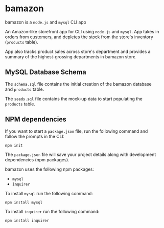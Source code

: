 # bamazon

bamazon is a `node.js` and `mysql` CLI app

An Amazon-like storefront app for CLI using `node.js` and `mysql`. App takes in orders from customers, and depletes the stock from the store's inventory (`products` table).

App also tracks product sales across store's department and provides a summary of the highest-grossing departments in bamazon store.

## MySQL Database Schema

The `schema.sql` file contains the initial creation of the bamazon database and `products` table.

The `seeds.sql` file contains the mock-up data to start populating the `products` table.

## NPM dependencies

If you want to start a `package.json` file, run the following command and follow the prompts in the CLI:

```shell
npm init
```

The `package.json` file will save your project details along with development dependencies (npm packages).

bamazon uses the following npm packages:

- `mysql`
- `inquirer`

To install `mysql` run the following command:

```shell
npm install mysql
```

To install `inquirer` run the following command:

```shell
npm install inquirer
```